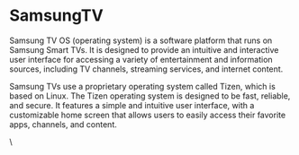 # SamsungTV

Samsung TV OS (operating system) is a software platform that runs on Samsung Smart TVs. It is designed to provide an intuitive and interactive user interface for accessing a variety of entertainment and information sources, including TV channels, streaming services, and internet content.

Samsung TVs use a proprietary operating system called Tizen, which is based on Linux. The Tizen operating system is designed to be fast, reliable, and secure. It features a simple and intuitive user interface, with a customizable home screen that allows users to easily access their favorite apps, channels, and content.

\
